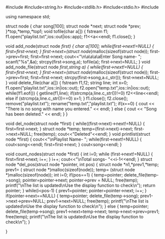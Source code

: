 #include<iostream>
#include<string.h>
#include<stdlib.h>
#include<stdio.h>
#include<fstream>

using namespace std;

struct node
{
    char song[100];
    struct node *next;
    struct node *prev;
}*top,*temp,*top1;
void tofile(char a[])
{
    fstream f1;
    f1.open("playlist.txt",ios::out|ios::app);
    f1<<a<<endl;
    f1.close();
}

void add_node(struct node *first)
    {
    char a[100];
    while(first->next!=NULL)
    {
        first=first->next;
    }
    first->next=(struct node*)malloc(sizeof(struct node));
    first->prev=first;
    first=first->next;
    cout<<"\n\a\a\a\aEnter Song name-  ";
    scanf("%s",&a);
    strcpy(first->song,a);
    tofile(a);
    first->next=NULL;
}
void add_node_file(struct node *first,string a)
    {
    while(first->next!=NULL)
    {
        first=first->next;
    }
    first->next=(struct node*)malloc(sizeof(struct node));
    first->prev=first;
    first=first->next;
    strcpy(first->song,a.c_str());
    first->next=NULL;
}
void delete_file(char a[])
{
    fstream f1,f2;
    string line;
    int x=0;
    f1.open("playlist.txt",ios::in|ios::out);
    f2.open("temp.txt",ios::in|ios::out);
    while(!f1.eof())
    {
        getline(f1,line);
        if(strcmp(a,line.c_str())!=0)
        f2<<line<<endl;
        else if (strcmp(a,line.c_str())==0)
        x=1;
    }
    f1.close();
    f2.close();
    remove("playlist.txt");
    rename("temp.txt","playlist.txt");
    if(x==0)
        {
        cout << "There is no song with name you entered." << endl;
        }
    else
        {
        cout << "Song has been deleted." << endl;
        }
    }


void del_node(struct node *first)
{
    while((first->next)->next!=NULL)
    {
        first=first->next;
    }
    struct node *temp;
    temp=(first->next)->next;
    first->next=NULL;
    free(temp);
   cout<<"Deleted"<<endl;
}
void printlist(struct node *first)
{
    cout<<"\nPlaylist Name- ";
    while(first->next!=NULL)
    {
        cout<<first->song<<endl;
        first=first->next;
    }
    cout<<first->song<<endl;
}

void count_nodes(struct node *first)
{
    int i=0;
    while (first->next!=NULL)
    {
        first=first->next;
        i++;
    }
    i++;
    cout<<"\nTotal songs-  "<<i-1<<endl;
}
struct node  *del_pos(struct node *pointer, int pos)
{
        struct node *n1,*prev1,*temp;
           prev1= ( struct node *)malloc(sizeof(node));
           temp= (struct node *)malloc(sizeof(node));
           int i=0;
           if(pos==1)
           {
                temp=pointer;
                delete_file(temp->song);
                pointer=pointer->next;
                pointer->prev = NULL;
                free(temp);
                 printf("\nThe list is updated\nUse the display function to check\n");
                 return pointer;
           }
           while(i<pos-1)
           {
               prev1=pointer;
               pointer=pointer->next;
                i++;
                }
                if(pointer->next==NULL)
            {
            temp=pointer;
            delete_file(temp->song);
            prev1->next->prev=NULL;
            prev1->next=NULL;
            free(temp);
             printf("\nThe list is updated\nUse the display function to check\n");
          }
          else
            {
            temp=pointer;
            delete_file(temp->song);
            prev1->next=temp->next;
            temp->next->prev=prev1;
            free(temp);
             printf("\nThe list is updated\nUse the display function to check\n");
            }

}

